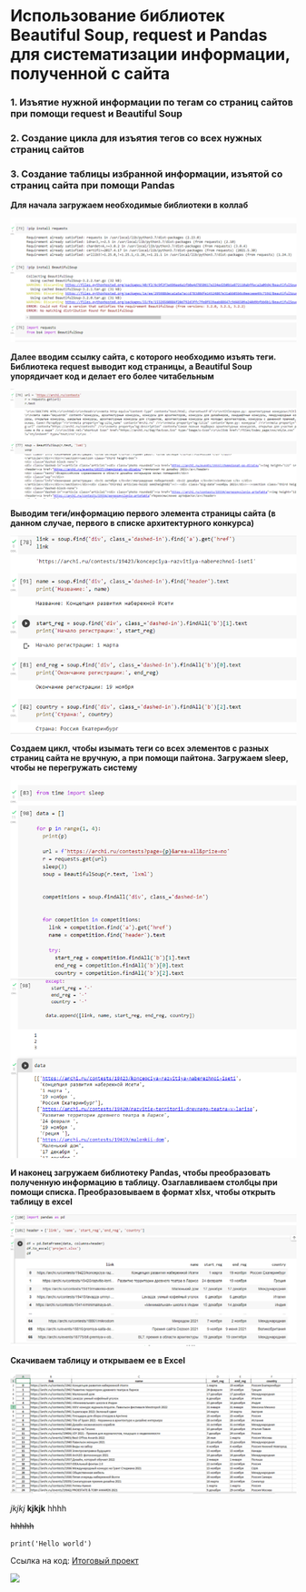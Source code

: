 # Использование библиотек Beautiful Soup, request и Pandas для систематизации информации, полученной с сайта
### 1. Изъятие нужной информации по тегам со страниц сайтов при помощи request и Beautiful Soup
### 2. Создание цикла для изъятия тегов со всех нужных страниц сайтов
### 3. Создание таблицы избранной информации, изъятой со страниц сайта при помощи Pandas

**Для начала загружаем необходимые библиотеки в коллаб**

![](https://github.com/MariaMaximova05/Project/blob/main/1.png)

**Далее вводим ссылку сайта, с которого необходимо изъять теги.
Библиотека request выводит код страницы, а Beautiful Soup упорядичает код и делает его более читабельным**

![](https://github.com/MariaMaximova05/Project/blob/main/2.png)

**Выводим теги/информацию первого элемента страницы сайта (в данном случае, первого в списке архитектурного конкурса)**

![](https://github.com/MariaMaximova05/Project/blob/main/3.png)

**Создаем цикл, чтобы изымать теги со всех элементов с разных страниц сайта не вручную, а при помощи пайтона. Загружаем sleep, чтобы не перегружать систему**

![](https://github.com/MariaMaximova05/Project/blob/main/4.png)
![](https://github.com/MariaMaximova05/Project/blob/main/6.png)

**И наконец загружаем библиотеку Pandas, чтобы преобразовать полученную информацию в таблицу. Озаглавливаем столбцы при помощи списка. Преобразовываем в формат xlsx, чтобы открыть таблицу в excel**

![](https://github.com/MariaMaximova05/Project/blob/main/7.png)

**Скачиваем таблицу и открываем ее в Excel**

![](https://github.com/MariaMaximova05/Project/blob/main/8.png)




*jkjkj*
**kjkjk**
hhhh



<s>hhhhh</s>
  
  ```{python}
  print('Hello world')
  ```
  Ссылка на код: [Итоговый проект](https://colab.research.google.com/drive/1oY6ANERvbMyj-6wgdMZECP4H753MGNbF#scrollTo=HoGwfXEFDQA9&uniqifier=1)
  
  ![](https://fastly.syg.ma/attachments/605fa1016ca91c7804ddb9f405e899388228ba5d/store/6a6b85c380d60fad0eb5c97a6df51a20daf9e34a5ed6390d2c9f4c1191d8/file.jpeg)
